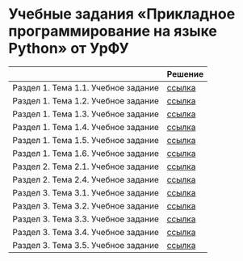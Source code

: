 # Учебные задания «Прикладное программирование на языке Python» от УрФУ

|                                     | Решение                                                                 |
| ----------------------------------- | ----------------------------------------------------------------------- |
| Раздел 1. Тема 1.1. Учебное задание | [ссылка](https://github.com/MihailStar/pthn-pyap/tree/master/src/1.1.1) |
| Раздел 1. Тема 1.2. Учебное задание | [ссылка](https://github.com/MihailStar/pthn-pyap/tree/master/src/1.1.2) |
| Раздел 1. Тема 1.3. Учебное задание | [ссылка](https://github.com/MihailStar/pthn-pyap/tree/master/src/1.1.3) |
| Раздел 1. Тема 1.4. Учебное задание | [ссылка](https://github.com/MihailStar/pthn-pyap/tree/master/src/1.1.4) |
| Раздел 1. Тема 1.5. Учебное задание | [ссылка](https://github.com/MihailStar/pthn-pyap/tree/master/src/1.1.5) |
| Раздел 1. Тема 1.6. Учебное задание | [ссылка](https://github.com/MihailStar/pthn-pyap/tree/master/src/1.1.6) |
| Раздел 2. Тема 2.1. Учебное задание | [ссылка](https://github.com/MihailStar/pthn-pyap/tree/master/src/2.2.1) |
| Раздел 2. Тема 2.4. Учебное задание | [ссылка](https://github.com/MihailStar/pthn-pyap/tree/master/src/2.2.4) |
| Раздел 3. Тема 3.1. Учебное задание | [ссылка](https://github.com/MihailStar/pthn-pyap/tree/master/src/3.3.1) |
| Раздел 3. Тема 3.2. Учебное задание | [ссылка](https://github.com/MihailStar/pthn-pyap/tree/master/src/3.3.2) |
| Раздел 3. Тема 3.3. Учебное задание | [ссылка](https://github.com/MihailStar/pthn-pyap/tree/master/src/3.3.3) |
| Раздел 3. Тема 3.4. Учебное задание | [ссылка](https://github.com/MihailStar/pthn-pyap/tree/master/src/3.3.4) |
| Раздел 3. Тема 3.5. Учебное задание | [ссылка](https://github.com/MihailStar/pthn-pyap/tree/master/src/3.3.5) |
